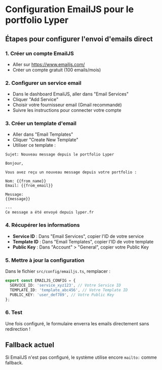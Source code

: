 # Configuration EmailJS pour le portfolio Lyper

## Étapes pour configurer l'envoi d'emails direct

### 1. Créer un compte EmailJS
- Aller sur https://www.emailjs.com/
- Créer un compte gratuit (100 emails/mois)

### 2. Configurer un service email
- Dans le dashboard EmailJS, aller dans "Email Services"
- Cliquer "Add Service"
- Choisir votre fournisseur email (Gmail recommandé)
- Suivre les instructions pour connecter votre compte

### 3. Créer un template d'email
- Aller dans "Email Templates"
- Cliquer "Create New Template"
- Utiliser ce template :

```
Sujet: Nouveau message depuis le portfolio Lyper

Bonjour,

Vous avez reçu un nouveau message depuis votre portfolio :

Nom: {{from_name}}
Email: {{from_email}}

Message:
{{message}}

---
Ce message a été envoyé depuis lyper.fr
```

### 4. Récupérer les informations
- **Service ID** : Dans "Email Services", copier l'ID de votre service
- **Template ID** : Dans "Email Templates", copier l'ID de votre template  
- **Public Key** : Dans "Account" > "General", copier votre Public Key

### 5. Mettre à jour la configuration
Dans le fichier `src/config/emailjs.ts`, remplacer :

```typescript
export const EMAILJS_CONFIG = {
  SERVICE_ID: 'service_xyz123', // Votre Service ID
  TEMPLATE_ID: 'template_abc456', // Votre Template ID
  PUBLIC_KEY: 'user_def789', // Votre Public Key
};
```

### 6. Test
Une fois configuré, le formulaire enverra les emails directement sans redirection !

## Fallback actuel
Si EmailJS n'est pas configuré, le système utilise encore `mailto:` comme fallback.